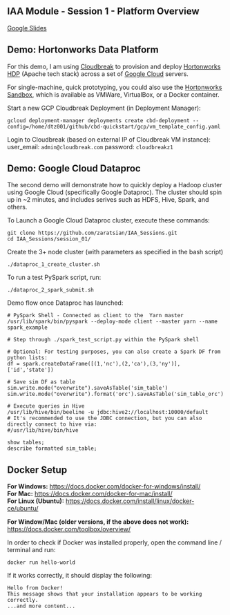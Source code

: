 ## IAA Module - Session 1 - Platform Overview

[Google Slides](https://docs.google.com/presentation/d/1CC03MXct8pW9DblZ4i7sICcYlbXg81xgyB1DLtDh_ig/edit?usp=sharing)

## Demo: Hortonworks Data Platform

For this demo, I am using [Cloudbreak](https://docs.hortonworks.com/HDPDocuments/Cloudbreak/Cloudbreak-2.7.2/index.html) to provision and deploy [Hortonworks HDP](https://docs.hortonworks.com) (Apache tech stack) across a set of [Google Cloud](https://cloud.google.com/) servers.

For single-machine, quick prototyping, you could also use the [Hortonworks Sandbox](https://hortonworks.com/products/sandbox/), which is available as VMWare, VirtualBox, or a Docker container.

Start a new GCP Cloudbreak Deployment (in Deployment Manager):
```
gcloud deployment-manager deployments create cbd-deployment --config=/home/dtz001/github/cbd-quickstart/gcp/vm_template_config.yaml
```

Login to Cloudbreak (based on external IP of Cloudbreak VM instance):
user_email: ```admin@cloudbreak.com```
password: ```cloudbreakz1```

## Demo: Google Cloud Dataproc

The second demo will demonstrate how to quickly deploy a Hadoop cluster using Google Cloud (specifically Google Dataproc). The cluster should spin up in ~2 minutes, and includes serives such as HDFS, Hive, Spark, and others.

To Launch a Google Cloud Dataproc cluster, execute these commands:
```
git clone https://github.com/zaratsian/IAA_Sessions.git
cd IAA_Sessions/session_01/
```
Create the 3+ node cluster (with parameters as specified in the bash script)
```
./dataproc_1_create_cluster.sh
```
To run a test PySpark script, run:
```
./dataproc_2_spark_submit.sh
```
Demo flow once Dataproc has launched:
```
# PySpark Shell - Connected as client to the  Yarn master
/usr/lib/spark/bin/pyspark --deploy-mode client --master yarn --name spark_example
```
```
# Step through ./spark_test_script.py within the PySpark shell

# Optional: For testing purposes, you can also create a Spark DF from python lists:
df = spark.createDataFrame([(1,'nc'),(2,'ca'),(3,'ny')], ['id','state'])
```
```
# Save sim DF as table
sim.write.mode("overwrite").saveAsTable('sim_table')
sim.write.mode("overwrite").format('orc').saveAsTable('sim_table_orc')
```
```
# Execute queries in Hive
/usr/lib/hive/bin/beeline -u jdbc:hive2://localhost:10000/default
# It's recommended to use the JDBC connection, but you can also directly connect to hive via:
#/usr/lib/hive/bin/hive

show tables;
describe formatted sim_table;
```

## Docker Setup

**For Windows:** https://docs.docker.com/docker-for-windows/install/
<br>**For Mac:** https://docs.docker.com/docker-for-mac/install/
<br>**For Linux (Ubuntu):** https://docs.docker.com/install/linux/docker-ce/ubuntu/ 

**For Window/Mac (older versions, if the above does not work):** https://docs.docker.com/toolbox/overview/

In order to check if Docker was installed properly, open the command line / terminal and run:
```
docker run hello-world
```
If it works correctly, it should display the following:
```
Hello from Docker!
This message shows that your installation appears to be working correctly. 
...and more content...
```
